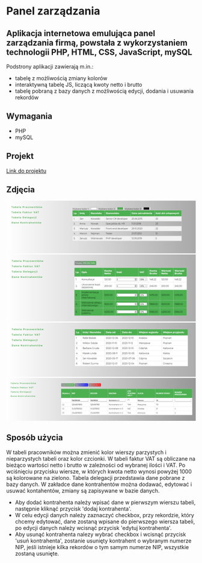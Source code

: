 # Panel zarządzania
## Aplikacja internetowa emulująca panel zarządzania firmą, powstała z wykorzystaniem technologii PHP, HTML, CSS, JavaScript, mySQL
Podstrony aplikacji zawierają m.in.: 
  * tabelę z możliwością zmiany kolorów
  * interaktywną tabelę JS, liczącą kwoty netto i brutto
  * tabelę pobraną z bazy danych z możliwością edycji, dodania i usuwania rekordów

## Wymagania
* PHP
* mySQL

## Projekt
<a href="http://panel-zarzadzania.j.pl">Link do projektu</a>

## Zdjęcia
<img src="images/employees-table.PNG" >
<img src="images/vat-factures-table.PNG" >
<img src="images/delegations-table.PNG" >
<img src="images/contractors-data.PNG" >

## Sposób użycia
W tabeli pracowników można zmienić kolor wierszy parzystych i nieparzystych tabeli oraz kolor czcionki. W tabeli faktur VAT są obliczane na bieżąco wartości netto i brutto w zależności od wybranej ilości i VAT. Po wciśnięciu przycisku wiersze, w których kwota netto wynosi powyżej 1000 są kolorowane na zielono. Tabela delegacji przedstawia dane pobrane z bazy danych. W zakładce dane kontrahentów można dodawać, edytować i usuwać kontahentów, zmiany są zapisywane w bazie danych. 
* Aby dodać kontrahenta należy wpisać dane w pierwszym wierszu tabeli, następnie kliknąć przycisk 'dodaj kontrahenta'. 
* W celu edycji danych należy zaznaczyć checkbox, przy rekordzie, który chcemy edytować, dane zostaną wpisane do pierwszego wiersza tabeli, po edycji danych należy wcisnąć przycisk 'edytuj kontrahenta'. 
* Aby usunąć kontrahenta nalezy wybrać checkbox i wcisnąć przycisk 'usuń kontrahenta', zostanie usunięty kontrahent o wybranym numerze NIP, jeśli istnieje kilka rekordów o tym samym numerze NIP, wszystkie zostaną usunięte.
